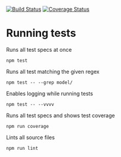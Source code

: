 [![Build Status](https://travis-ci.org/entoj/entoj-core.svg?branch=develop)](https://travis-ci.org/entoj/entoj-core)
[![Coverage Status](https://coveralls.io/repos/github/entoj/entoj-core/badge.svg?branch=develop)](https://coveralls.io/github/entoj/entoj-core?branch=develop)


# Running tests

Runs all test specs at once
```
npm test
```

Runs all test matching the given regex
```
npm test -- --grep model/
```

Enables logging while running tests
```
npm test -- --vvvv
```

Runs all test specs and shows test coverage
```
npm run coverage
```

Lints all source files
```
npm run lint
```
